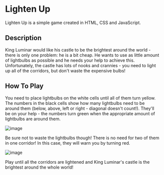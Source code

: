 # Lighten Up

Lighten Up is a simple game created in HTML, CSS and JavaScript.

## Description

King Luminar would like his castle to be the brightest around the world - there is only one problem: he is a bit cheap. He wants to use as little amount of lightbulbs as possible and he needs your help to achieve this. Unfortunately, the castle has lots of nooks and crannies - you need to light up all of the corridors, but don't waste the expensive bulbs!

## How To Play

You need to place lightbulbs on the white cells until all of them turn yellow. The numbers in the black cells show how many lightbulbs need to be around them (below, above, left or right - diagonal doesn't count!). They'll be on your help - the numbers turn green when the appropriate amount of lightbulbs are around them.

![image](https://github.com/eleseszti/LightenUp/assets/128163760/e2f65dff-f040-400a-995b-ab1f27c6da9e)

Be sure not to waste the lightbulbs though! There is no need for two of them in one corridor! In this case, they will warn you by turning red.

![image](https://github.com/eleseszti/LightenUp/assets/128163760/9588535a-e0e4-4f62-acdf-0864cd5d8d16)

Play until all the corridors are lightened and King Luminar's castle is the brightest around the whole world!
